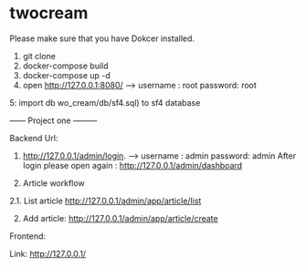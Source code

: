 # twocream







Please make sure that you have Dokcer installed. 


1. git clone
2. docker-compose build
3. docker-compose up -d
4. open http://127.0.0.1:8080/   ——> username : root
						      password: root

5: import db wo_cream/db/sf4.sql) to sf4 database



—— Project one ———



Backend Url:




1. http://127.0.0.1/admin/login. ——> username : admin
						      password: admin
After login please open again : http://127.0.0.1/admin/dashboard

2. Article workflow 

2.1. List article
http://127.0.0.1/admin/app/article/list

2. Add article:
http://127.0.0.1/admin/app/article/create


Frontend:

Link: http://127.0.0.1/
